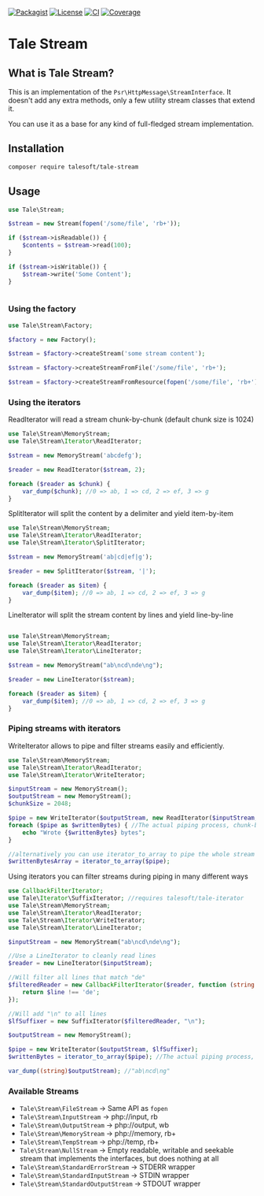 
[![Packagist](https://img.shields.io/packagist/v/talesoft/tale-stream.svg?style=for-the-badge)](https://packagist.org/packages/talesoft/tale-stream)
[![License](https://img.shields.io/github/license/Talesoft/tale-stream.svg?style=for-the-badge)](https://github.com/Talesoft/tale-stream/blob/master/LICENSE.md)
[![CI](https://img.shields.io/travis/Talesoft/tale-stream.svg?style=for-the-badge)](https://travis-ci.org/Talesoft/tale-stream)
[![Coverage](https://img.shields.io/codeclimate/coverage/Talesoft/tale-stream.svg?style=for-the-badge)](https://codeclimate.com/github/Talesoft/tale-stream)

Tale Stream
===========

What is Tale Stream?
--------------------

This is an implementation of the `Psr\HttpMessage\StreamInterface`. It doesn't add any
extra methods, only a few utility stream classes that extend it.

You can use it as a base for any kind of full-fledged stream implementation.

Installation
------------

```bash
composer require talesoft/tale-stream
```

Usage
-----

```php
use Tale\Stream;

$stream = new Stream(fopen('/some/file', 'rb+'));

if ($stream->isReadable()) {
    $contents = $stream->read(100);
}

if ($stream->isWritable()) {
    $stream->write('Some Content');
}
    
```

### Using the factory

```php
use Tale\Stream\Factory;

$factory = new Factory();

$stream = $factory->createStream('some stream content');

$stream = $factory->createStreamFromFile('/some/file', 'rb+');

$stream = $factory->createStreamFromResource(fopen('/some/file', 'rb+'));
```

### Using the iterators

ReadIterator will read a stream chunk-by-chunk (default chunk size is 1024)

```php
use Tale\Stream\MemoryStream;
use Tale\Stream\Iterator\ReadIterator;

$stream = new MemoryStream('abcdefg');

$reader = new ReadIterator($stream, 2);

foreach ($reader as $chunk) {
    var_dump($chunk); //0 => ab, 1 => cd, 2 => ef, 3 => g
}
```

SplitIterator will split the content by a delimiter and yield item-by-item

```php
use Tale\Stream\MemoryStream;
use Tale\Stream\Iterator\ReadIterator;
use Tale\Stream\Iterator\SplitIterator;

$stream = new MemoryStream('ab|cd|ef|g');

$reader = new SplitIterator($stream, '|');

foreach ($reader as $item) {
    var_dump($item); //0 => ab, 1 => cd, 2 => ef, 3 => g
}
```

LineIterator will split the stream content by lines and yield line-by-line

```php

use Tale\Stream\MemoryStream;
use Tale\Stream\Iterator\ReadIterator;
use Tale\Stream\Iterator\LineIterator;

$stream = new MemoryStream("ab\ncd\nde\ng");

$reader = new LineIterator($stream);

foreach ($reader as $item) {
    var_dump($item); //0 => ab, 1 => cd, 2 => ef, 3 => g
}
```

### Piping streams with iterators

WriteIterator allows to pipe and filter streams easily and efficiently.

```php
use Tale\Stream\MemoryStream;
use Tale\Stream\Iterator\ReadIterator;
use Tale\Stream\Iterator\WriteIterator;

$inputStream = new MemoryStream();
$outputStream = new MemoryStream();
$chunkSize = 2048;

$pipe = new WriteIterator($outputStream, new ReadIterator($inputStream, $chunkSize));
foreach ($pipe as $writtenBytes) { //The actual piping process, chunk-by-chunk
    echo "Wrote {$writtenBytes} bytes";
}

//alternatively you can use iterator_to_array to pipe the whole stream at once
$writtenBytesArray = iterator_to_array($pipe);
```

Using iterators you can filter streams during piping in many different ways

```php
use CallbackFilterIterator;
use Tale\Iterator\SuffixIterator; //requires talesoft/tale-iterator
use Tale\Stream\MemoryStream;
use Tale\Stream\Iterator\ReadIterator;
use Tale\Stream\Iterator\WriteIterator;
use Tale\Stream\Iterator\LineIterator;

$inputStream = new MemoryStream("ab\ncd\nde\ng");

//Use a LineIterator to cleanly read lines
$reader = new LineIterator($inputStream);

//Will filter all lines that match "de"
$filteredReader = new CallbackFilterIterator($reader, function (string $line) {
    return $line !== 'de';
});

//Will add "\n" to all lines
$lfSuffixer = new SuffixIterator($filteredReader, "\n");

$outputStream = new MemoryStream();

$pipe = new WriteIterator($outputStream, $lfSuffixer);
$writtenBytes = iterator_to_array($pipe); //The actual piping process, chunk-by-chunk

var_dump((string)$outputStream); //"ab\ncd\ng"
```



### Available Streams

- `Tale\Stream\FileStream` -> Same API as `fopen`
- `Tale\Stream\InputStream` -> php://input, rb
- `Tale\Stream\OutputStream` -> php://output, wb
- `Tale\Stream\MemoryStream` -> php://memory, rb+
- `Tale\Stream\TempStream` -> php://temp, rb+
- `Tale\Stream\NullStream` -> Empty readable, writable and seekable stream that implements the interfaces, but does nothing at all
- `Tale\Stream\StandardErrorStream` -> STDERR wrapper
- `Tale\Stream\StandardInputStream` -> STDIN wrapper
- `Tale\Stream\StandardOutputStream` -> STDOUT wrapper
